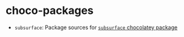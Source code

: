 # choco-packages

* `subsurface`: Package sources for [`subsurface` chocolatey package](https://chocolatey.org/packages/subsurface)
